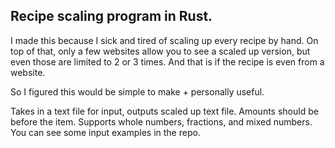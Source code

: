 ## Recipe scaling program in Rust.

I made this because I sick and tired of scaling up every recipe by hand. On top of that, only a few websites allow you to see a scaled up version, but even those are limited to 2 or 3 times. And that is if the recipe is even from a website.

So I figured this would be simple to make + personally useful.

Takes in a text file for input, outputs scaled up text file. Amounts should be before the item. Supports whole numbers, fractions, and mixed numbers. You can see some input examples in the repo.
